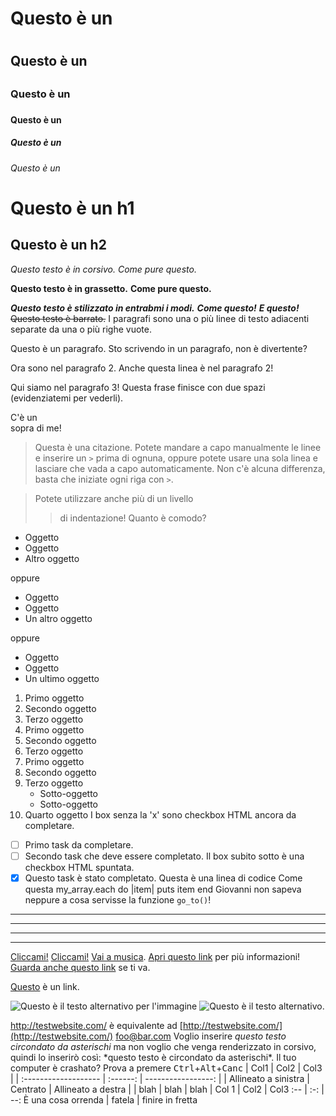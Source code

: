 <!-- Questo significa che possiamo usare elementi di HTML in Markdown, come per esempio i commenti,
e questi non saranno modificati dal parser di Markdown. State attenti però,
se inserite un elemento HTML nel vostro file Markdown, non potrete usare la sua sintassi
all'interno del contenuto dell'elemento. -->
# Questo è un <h1>
## Questo è un <h2>
### Questo è un <h3>
#### Questo è un <h4>
##### Questo è un <h5>
###### Questo è un <h6>
Questo è un h1
==============

Questo è un h2
--------------
*Questo testo è in corsivo.*
_Come pure questo._

**Questo testo è in grassetto.**
__Come pure questo.__

***Questo testo è stilizzato in entrabmi i modi.***
**_Come questo!_**
*__E questo!__*
~~Questo testo è barrato.~~
I paragrafi sono una o più linee di testo adiacenti separate da una o più righe vuote.

Questo è un paragrafo. Sto scrivendo in un paragrafo, non è divertente?

Ora sono nel paragrafo 2.
Anche questa linea è nel paragrafo 2!


Qui siamo nel paragrafo 3!
Questa frase finisce con due spazi (evidenziatemi per vederli).  

C'è un <br /> sopra di me!
> Questa è una citazione. Potete
> mandare a capo manualmente le linee e inserire un `>` prima di ognuna, oppure potete usare una sola linea e lasciare che vada a capo automaticamente.
> Non c'è alcuna differenza, basta che iniziate ogni riga con `>`.

> Potete utilizzare anche più di un livello
>>  di indentazione!
> Quanto è comodo?
* Oggetto
* Oggetto
* Altro oggetto

oppure

+ Oggetto
+ Oggetto
+ Un altro oggetto

oppure

- Oggetto
- Oggetto
- Un ultimo oggetto
1. Primo oggetto
2. Secondo oggetto
3. Terzo oggetto
1. Primo oggetto
1. Secondo oggetto
1. Terzo oggetto
1. Primo oggetto
2. Secondo oggetto
3. Terzo oggetto
    * Sotto-oggetto
    * Sotto-oggetto
4. Quarto oggetto
I box senza la 'x' sono checkbox HTML ancora da completare.
- [ ] Primo task da completare.
- [ ] Secondo task che deve essere completato.
Il box subito sotto è una checkbox HTML spuntata.
- [x] Questo task è stato completato.
    Questa è una linea di codice
    Come questa
    my_array.each do |item|
      puts item
    end
Giovanni non sapeva neppure a cosa servisse la funzione `go_to()`!
***
---
- - -
****************
[Cliccami!](http://test.com/)
[Cliccami!](http://test.com/ "Link a Test.com")
[Vai a musica](/music/).
[Apri questo link][link1] per più informazioni!
[Guarda anche questo link][foobar] se ti va.

[link1]: http://test.com/ "Bello!"
[foobar]: http://foobar.biz/ "Va bene!"
[Questo][] è un link.

[Questo]: http://thisisalink.com/
![Questo è il testo alternativo per l'immagine](http://imgur.com/myimage.jpg "Il titolo opzionale")
![Questo è il testo alternativo.][myimage]

[myimage]: relative/urls/cool/image.jpg "Se vi serve un titolo, lo mettete qui"
<http://testwebsite.com/> è equivalente ad
[http://testwebsite.com/](http://testwebsite.com/)
<foo@bar.com>
Voglio inserire *questo testo circondato da asterischi* ma non voglio che venga renderizzato in corsivo, quindi lo inserirò così: \*questo testo è circondato da asterischi\*.
Il tuo computer è crashato? Prova a premere
<kbd>Ctrl</kbd>+<kbd>Alt</kbd>+<kbd>Canc</kbd>
| Col1                 | Col2     | Col3               |
| :------------------- | :------: | -----------------: |
| Allineato a sinistra | Centrato | Allineato a destra |
| blah                 | blah     | blah               |
Col 1 | Col2 | Col3
:-- | :-: | --:
È una cosa orrenda | fatela | finire in fretta
